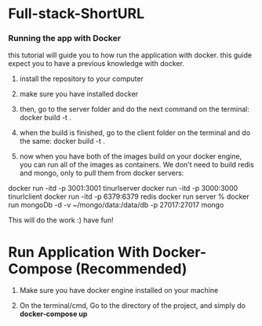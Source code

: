 # Full-stack-ShortURL


### Running the app with Docker

this tutorial will guide you to how run the application with docker. this guide expect you to have a previous knowledge with docker.

1. install the repository to your computer

2. make sure you have installed docker

3. then, go to the server folder and do the next command on the terminal: docker build -t <tinurlserver> .

4. when the build is finished, go to the client folder on the terminal and do the same: docker build -t <tinurlclient> .

5. now when you have both of the images build on your docker engine, you can run all of the images as containers. We don't need to build redis and mongo, only to pull them from docker servers:

docker run -itd -p 3001:3001 tinurlserver
docker run -itd -p 3000:3000 tinurlclient
docker run -itd -p 6379:6379 redis
docker run server % docker run mongoDb -d -v ~/mongo/data:/data/db -p 27017:27017 mongo

This will do the work :)
have fun!



# Run Application With Docker-Compose (Recommended)

1. Make sure you have docker engine installed on your machine

2. On the terminal/cmd, Go to the directory of the project, and simply do **docker-compose up**